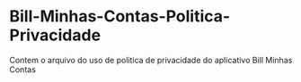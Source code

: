 # Bill-Minhas-Contas-Politica-Privacidade
Contem o arquivo do uso de politica de privacidade do aplicativo Bill Minhas Contas
